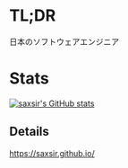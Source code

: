 # TL;DR

日本のソフトウェアエンジニア

# Stats

[![saxsir's GitHub stats](https://github-readme-stats.vercel.app/api?username=saxsir&count_private=true&show_icons=true)](https://github.com/anuraghazra/github-readme-stats)


## Details

https://saxsir.github.io/
